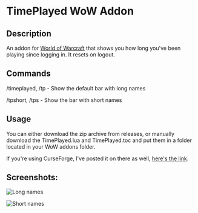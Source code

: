 # TimePlayed WoW Addon

## Description
An addon for [World of Warcraft](https://worldofwarcraft.blizzard.com/en-us/) that shows you how long you've been playing since logging in. It resets on logout.

## Commands
/timeplayed, /tp - Show the default bar with long names

/tpshort, /tps - Show the bar with short names

## Usage
You can either download the zip archive from releases, or manually download the TimePlayed.lua and TimePlayed.toc and put them in a folder located in your WoW addons folder.

If you're using CurseForge, I've posted it on there as well, [here's the link](https://www.curseforge.com/wow/addons/time-played).

## Screenshots:

![Long names](https://i.imgur.com/FJZ7yGZ.png)

![Short names](https://i.imgur.com/UHaid3t.png)
